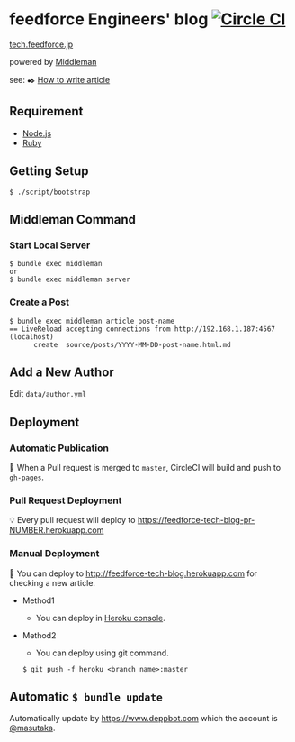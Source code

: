 # feedforce Engineers' blog [![Circle CI](https://circleci.com/gh/feedforce/tech.feedforce.jp.svg?style=svg)](https://circleci.com/gh/feedforce/tech.feedforce.jp)

[tech.feedforce.jp](http://tech.feedforce.jp)

powered by [Middleman](http://middlemanapp.com/)

see: :black_nib: [How to write article](https://github.com/feedforce/tech.feedforce.jp/wiki/%E6%8A%80%E8%A1%93%E8%80%85%E3%83%96%E3%83%AD%E3%82%B0%E8%A8%98%E4%BA%8B%E5%9F%B7%E7%AD%86%E3%83%88%E3%83%A9%E3%81%AE%E5%B7%BB)

## Requirement

* [Node.js](http://nodejs.org/)
* [Ruby](https://www.ruby-lang.org/)

## Getting Setup

    $ ./script/bootstrap

## Middleman Command

### Start Local Server

    $ bundle exec middleman
    or
    $ bundle exec middleman server

### Create a Post

    $ bundle exec middleman article post-name
    == LiveReload accepting connections from http://192.168.1.187:4567 (localhost)
          create  source/posts/YYYY-MM-DD-post-name.html.md

## Add a New Author

Edit `data/author.yml`

## Deployment

### Automatic Publication

:dart: When a Pull request is merged to `master`, CircleCI will build and push to `gh-pages`.

### Pull Request Deployment

:bulb: Every pull request will deploy to https://feedforce-tech-blog-pr-NUMBER.herokuapp.com

### Manual Deployment

:moyai: You can deploy to http://feedforce-tech-blog.herokuapp.com for checking a new article.

* Method1
    * You can deploy in [Heroku console](https://dashboard.heroku.com/apps/feedforce-tech-blog/deploy/github).
* Method2
    * You can deploy using git command.

    ```
    $ git push -f heroku <branch name>:master
    ```

## Automatic `$ bundle update`

Automatically update by https://www.deppbot.com which the account is [@masutaka](https://github.com/masutaka).
